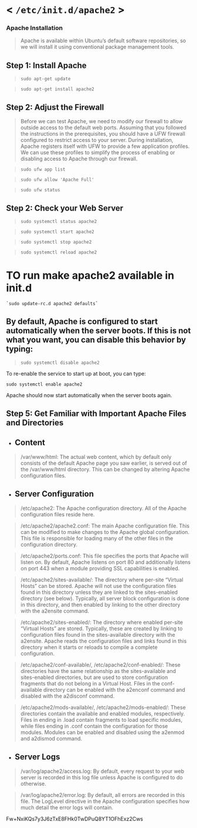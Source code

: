 # < `/etc/init.d/apache2` >
### Apache Installation
>Apache is available within Ubuntu’s default software repositories, so we will install it using conventional package management tools.

## Step 1: Install Apache
> `sudo apt-get update`

> `sudo apt-get install apache2`

## Step 2: Adjust the Firewall
>Before we can test Apache, we need to modify our firewall to allow outside access to the default web ports. Assuming that you followed the instructions in the prerequisites, you should have a UFW firewall configured to restrict access to your server.
During installation, Apache registers itself with UFW to provide a few application profiles. We can use these profiles to simplify the process of enabling or disabling access to Apache through our firewall.

> `sudo ufw app list`

> `sudo ufw allow 'Apache Full'`

> `sudo ufw status`

## Step 2: Check your Web Server
> `sudo systemctl status apache2`

> `sudo systemctl start apache2`

> `sudo systemctl stop apache2`

> `sudo systemctl reload apache2`

# TO run make apache2 available in init.d
    `sudo update-rc.d apache2 defaults`

## By default, Apache is configured to start automatically when the server boots. If this is not what you want, you can disable this behavior by typing:

>`sudo systemctl disable apache2`

To re-enable the service to start up at boot, you can type:

`sudo systemctl enable apache2`

Apache should now start automatically when the server boots again.

## Step 5: Get Familiar with Important Apache Files and Directories
* ## Content
> /var/www/html: The actual web content, which by default only consists of the default Apache page you saw earlier, is served out of the /var/www/html directory. This can be changed by altering Apache configuration files.

* ## Server Configuration
> /etc/apache2: The Apache configuration directory. All of the Apache configuration files reside here.

>   /etc/apache2/apache2.conf: The main Apache configuration file. This can be modified to make changes to the Apache global configuration. This file is responsible for loading many of the other files in the configuration directory.

>/etc/apache2/ports.conf: This file specifies the ports that Apache will listen on. By default, Apache listens on port 80 and additionally listens on port 443 when a module providing SSL capabilities is enabled.

>/etc/apache2/sites-available/: The directory where per-site “Virtual Hosts” can be stored. Apache will not use the configuration files found in this directory unless they are linked to the sites-enabled directory (see below). Typically, all server block configuration is done in this directory, and then enabled by linking to the other directory with the a2ensite command.

>/etc/apache2/sites-enabled/: The directory where enabled per-site “Virtual Hosts” are stored. Typically, these are created by linking to configuration files found in the sites-available directory with the a2ensite. Apache reads the configuration files and links found in this directory when it starts or reloads to compile a complete configuration.

>/etc/apache2/conf-available/, /etc/apache2/conf-enabled/: These directories have the same relationship as the sites-available and sites-enabled directories, but are used to store configuration fragments that do not belong in a Virtual Host. Files in the conf-available directory can be enabled with the a2enconf command and disabled with the a2disconf command.

>/etc/apache2/mods-available/, /etc/apache2/mods-enabled/: These directories contain the available and enabled modules, respectively. Files in ending in .load contain fragments to load specific modules, while files ending in .conf contain the configuration for those modules. Modules can be enabled and disabled using the a2enmod and a2dismod command.

* ## Server Logs

>/var/log/apache2/access.log: By default, every request to your web server is recorded in this log file unless Apache is configured to do otherwise.

>/var/log/apache2/error.log: By default, all errors are recorded in this file. The LogLevel directive in the Apache configuration specifies how much detail the error logs will contain.



Fw+NxiKQs7y3J6zTxE8FHk0TwDPuQ8YT1OFhExz2Cws